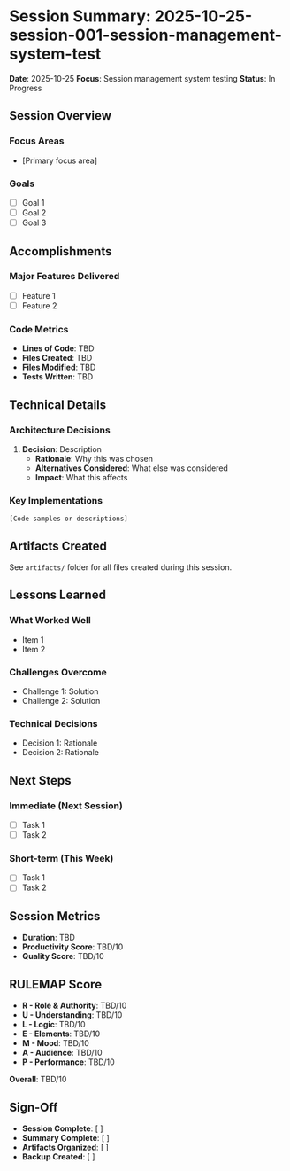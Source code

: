 # Session Summary: 2025-10-25-session-001-session-management-system-test

**Date**: 2025-10-25
**Focus**: Session management system testing
**Status**: In Progress

## Session Overview

### Focus Areas
- [Primary focus area]

### Goals
- [ ] Goal 1
- [ ] Goal 2
- [ ] Goal 3

## Accomplishments

### Major Features Delivered
- [ ] Feature 1
- [ ] Feature 2

### Code Metrics
- **Lines of Code**: TBD
- **Files Created**: TBD
- **Files Modified**: TBD
- **Tests Written**: TBD

## Technical Details

### Architecture Decisions
1. **Decision**: Description
   - **Rationale**: Why this was chosen
   - **Alternatives Considered**: What else was considered
   - **Impact**: What this affects

### Key Implementations
```
[Code samples or descriptions]
```

## Artifacts Created

See `artifacts/` folder for all files created during this session.

## Lessons Learned

### What Worked Well
- Item 1
- Item 2

### Challenges Overcome
- Challenge 1: Solution
- Challenge 2: Solution

### Technical Decisions
- Decision 1: Rationale
- Decision 2: Rationale

## Next Steps

### Immediate (Next Session)
- [ ] Task 1
- [ ] Task 2

### Short-term (This Week)
- [ ] Task 1
- [ ] Task 2

## Session Metrics

- **Duration**: TBD
- **Productivity Score**: TBD/10
- **Quality Score**: TBD/10

## RULEMAP Score

- **R - Role & Authority**: TBD/10
- **U - Understanding**: TBD/10
- **L - Logic**: TBD/10
- **E - Elements**: TBD/10
- **M - Mood**: TBD/10
- **A - Audience**: TBD/10
- **P - Performance**: TBD/10

**Overall**: TBD/10

## Sign-Off

- **Session Complete**: [ ]
- **Summary Complete**: [ ]
- **Artifacts Organized**: [ ]
- **Backup Created**: [ ]

